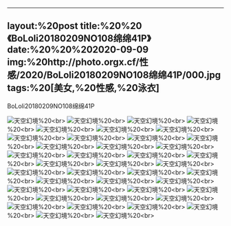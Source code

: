 ﻿---
layout:%20post
title:%20%20《BoLoli20180209NO108绵绵41P》
date:%20%20%202020-09-09
img:%20http://photo.orgx.cf/性感/2020/BoLoli20180209NO108绵绵41P/000.jpg
tags:%20[美女,%20性感,%20泳衣]
---

BoLoli20180209NO108绵绵41P



![天空幻境](http://photo.orgx.cf/性感/2020/BoLoli20180209NO108绵绵41P/001.jpg%20''天空幻境'')%20<br>
![天空幻境](http://photo.orgx.cf/性感/2020/BoLoli20180209NO108绵绵41P/002.jpg%20''天空幻境'')%20<br>
![天空幻境](http://photo.orgx.cf/性感/2020/BoLoli20180209NO108绵绵41P/003.jpg%20''天空幻境'')%20<br>
![天空幻境](http://photo.orgx.cf/性感/2020/BoLoli20180209NO108绵绵41P/004.jpg%20''天空幻境'')%20<br>
![天空幻境](http://photo.orgx.cf/性感/2020/BoLoli20180209NO108绵绵41P/005.jpg%20''天空幻境'')%20<br>
![天空幻境](http://photo.orgx.cf/性感/2020/BoLoli20180209NO108绵绵41P/006.jpg%20''天空幻境'')%20<br>
![天空幻境](http://photo.orgx.cf/性感/2020/BoLoli20180209NO108绵绵41P/007.jpg%20''天空幻境'')%20<br>
![天空幻境](http://photo.orgx.cf/性感/2020/BoLoli20180209NO108绵绵41P/008.jpg%20''天空幻境'')%20<br>
![天空幻境](http://photo.orgx.cf/性感/2020/BoLoli20180209NO108绵绵41P/009.jpg%20''天空幻境'')%20<br>
![天空幻境](http://photo.orgx.cf/性感/2020/BoLoli20180209NO108绵绵41P/010.jpg%20''天空幻境'')%20<br>
![天空幻境](http://photo.orgx.cf/性感/2020/BoLoli20180209NO108绵绵41P/011.jpg%20''天空幻境'')%20<br>
![天空幻境](http://photo.orgx.cf/性感/2020/BoLoli20180209NO108绵绵41P/012.jpg%20''天空幻境'')%20<br>
![天空幻境](http://photo.orgx.cf/性感/2020/BoLoli20180209NO108绵绵41P/013.jpg%20''天空幻境'')%20<br>
![天空幻境](http://photo.orgx.cf/性感/2020/BoLoli20180209NO108绵绵41P/014.jpg%20''天空幻境'')%20<br>
![天空幻境](http://photo.orgx.cf/性感/2020/BoLoli20180209NO108绵绵41P/015.jpg%20''天空幻境'')%20<br>
![天空幻境](http://photo.orgx.cf/性感/2020/BoLoli20180209NO108绵绵41P/016.jpg%20''天空幻境'')%20<br>
![天空幻境](http://photo.orgx.cf/性感/2020/BoLoli20180209NO108绵绵41P/017.jpg%20''天空幻境'')%20<br>
![天空幻境](http://photo.orgx.cf/性感/2020/BoLoli20180209NO108绵绵41P/018.jpg%20''天空幻境'')%20<br>
![天空幻境](http://photo.orgx.cf/性感/2020/BoLoli20180209NO108绵绵41P/019.jpg%20''天空幻境'')%20<br>
![天空幻境](http://photo.orgx.cf/性感/2020/BoLoli20180209NO108绵绵41P/020.jpg%20''天空幻境'')%20<br>
![天空幻境](http://photo.orgx.cf/性感/2020/BoLoli20180209NO108绵绵41P/021.jpg%20''天空幻境'')%20<br>
![天空幻境](http://photo.orgx.cf/性感/2020/BoLoli20180209NO108绵绵41P/022.jpg%20''天空幻境'')%20<br>
![天空幻境](http://photo.orgx.cf/性感/2020/BoLoli20180209NO108绵绵41P/023.jpg%20''天空幻境'')%20<br>
![天空幻境](http://photo.orgx.cf/性感/2020/BoLoli20180209NO108绵绵41P/024.jpg%20''天空幻境'')%20<br>
![天空幻境](http://photo.orgx.cf/性感/2020/BoLoli20180209NO108绵绵41P/025.jpg%20''天空幻境'')%20<br>
![天空幻境](http://photo.orgx.cf/性感/2020/BoLoli20180209NO108绵绵41P/026.jpg%20''天空幻境'')%20<br>
![天空幻境](http://photo.orgx.cf/性感/2020/BoLoli20180209NO108绵绵41P/027.jpg%20''天空幻境'')%20<br>
![天空幻境](http://photo.orgx.cf/性感/2020/BoLoli20180209NO108绵绵41P/028.jpg%20''天空幻境'')%20<br>
![天空幻境](http://photo.orgx.cf/性感/2020/BoLoli20180209NO108绵绵41P/029.jpg%20''天空幻境'')%20<br>
![天空幻境](http://photo.orgx.cf/性感/2020/BoLoli20180209NO108绵绵41P/030.jpg%20''天空幻境'')%20<br>
![天空幻境](http://photo.orgx.cf/性感/2020/BoLoli20180209NO108绵绵41P/031.jpg%20''天空幻境'')%20<br>
![天空幻境](http://photo.orgx.cf/性感/2020/BoLoli20180209NO108绵绵41P/032.jpg%20''天空幻境'')%20<br>
![天空幻境](http://photo.orgx.cf/性感/2020/BoLoli20180209NO108绵绵41P/033.jpg%20''天空幻境'')%20<br>
![天空幻境](http://photo.orgx.cf/性感/2020/BoLoli20180209NO108绵绵41P/034.jpg%20''天空幻境'')%20<br>
![天空幻境](http://photo.orgx.cf/性感/2020/BoLoli20180209NO108绵绵41P/035.jpg%20''天空幻境'')%20<br>
![天空幻境](http://photo.orgx.cf/性感/2020/BoLoli20180209NO108绵绵41P/036.jpg%20''天空幻境'')%20<br>
![天空幻境](http://photo.orgx.cf/性感/2020/BoLoli20180209NO108绵绵41P/037.jpg%20''天空幻境'')%20<br>
![天空幻境](http://photo.orgx.cf/性感/2020/BoLoli20180209NO108绵绵41P/038.jpg%20''天空幻境'')%20<br>
![天空幻境](http://photo.orgx.cf/性感/2020/BoLoli20180209NO108绵绵41P/039.jpg%20''天空幻境'')%20<br>
![天空幻境](http://photo.orgx.cf/性感/2020/BoLoli20180209NO108绵绵41P/040.jpg%20''天空幻境'')%20<br>
![天空幻境](http://photo.orgx.cf/性感/2020/BoLoli20180209NO108绵绵41P/041.jpg%20''天空幻境'')%20<br>